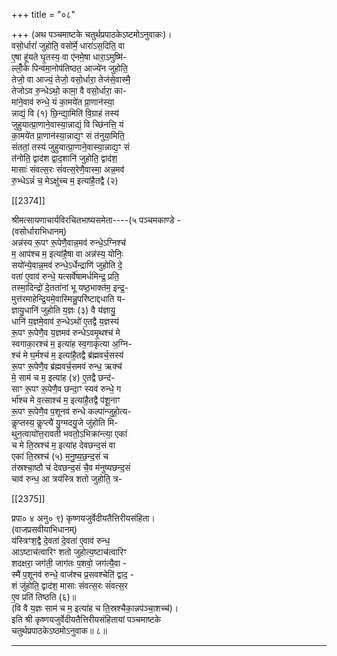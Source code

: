 +++
title = "०८"

+++
(अथ पञ्चमाष्टके चतुर्थप्रपाठकेऽष्टमोऽनुवाकः)।  
वसो॒र्धारां॑ जुहोति॒ वसो॑र्मे॒ धारा॑ऽस॒दिति॒ वा  
ए॒षा हू॑यते घृ॒तस्य॒ वा ए॑नमे॒षा धारा॒ऽमुष्मि॑-  
ल्लोँ॒के पिन्व॑मा॒नोप॑तिष्ठत॒ आज्ये॑न जुहोति॒  
तेजो॒ वा आज्यं॒ तेजो॒ वसो॒र्धारा॒ तेज॑से॒वास्मै॒  
तेजोऽव रु॒न्धेऽथो॒ कामा॒ वै वसो॒र्धारा॒ का-  
मा॑ने॒वाव॑ रुन्धे॒ यं का॒मये॑त प्रा॒णान॑स्या॒  
न्नाद्यं॒ वि (१) छि॒न्द्या॒मिति॑ वि॒ग्राहं तस्य॑  
जुहुयात्प्रा॒णाने॒वास्या॒न्नाद्यं॒ वि च्छि॑नत्ति॒ यं  
का॒मये॑त प्रा॒णान॑स्या॒न्नाद्य॒ꣳ सं त॑नुया॒मिति॒  
संततां॒ तस्य॑ जुहुयात्प्रा॒णाने॒वास्या॒न्नाद्य॒ꣳ सं  
त॑नोति॒ द्वाद॑श द्वाद॒शानि॑ जुहोति॒ द्वाद॑श॒  
मासाः॑ संवत्स॒रः सं॑वत्स॒रेणै॒वास्मा॒ अन्न॒मव॑  
रु॒भ्धेऽन्नं॑ च॒ मेऽक्षु॑च्च म॒ इत्या॑है॒तद्वै (२)

[[2374]]

श्रीमत्सायणाचार्यविरचितभाष्यसमेता----(५ पञ्चमकाण्डे -  
(वसोर्धाराभिधानम्)  
अन्न॑स्य रू॒पꣳ रू॒पेणै॒वान्न॒मव॑ रुन्धे॒ऽग्निश्च॑  
म॒ आप॑श्च म॒ इत्या॑है॒षा वा अन्न॑स्य॒ योनिः॒  
सयो॑न्ये॒वान्न॒मव॑ रुन्धे॒ऽर्धेन्द्राणि॑ जुहोति दे॒  
वता॑ ए॒वाव॑ रुन्धे॒ यत्सर्वे॑षामर्धमिन्द्र॒ प्रति॒  
तस्मा॒दिन्द्रो॑ दे॒तता॑नां भू यष्ठ॒भाक्त॑म॒ इन्द्र॒-  
मुत्त॑रमाहेन्द्रि॒यमे॒वास्मिन्नु॒परि॑ष्टाद्दधाति य-  
ज्ञायु॒धानि॑ जुहोति य॒ज्ञः (३) वै य॑ज्ञायु॒  
धानि॑ य॒ज्ञमे॒वाव॑ रु॒न्धेऽथो॑ ए॒तद्वै य॒ज्ञस्य॑  
रू॒पꣳ रू॒पेणै॒व य॒ज्ञमव॑ रुन्धेऽवमृ॒थश्च॑ मे  
स्वगाका॒रश्च॑ म॒ इत्या॑ह स्व॒गाकृ॑त्या अ॒ग्नि-  
श्च॑ मे घ॒र्मश्च॑ म॒ इत्या॑है॒तद्वै ब्र॑ह्मवर्च॒सस्य॑  
रू॒पꣳ रू॒पेणै॒व ब्र॑ह्मवर्च॒समव॑ रुन्ध॒ ऋक्च॑  
मे॒ साम॑ च म॒ इत्या॑ह (४) ए॒तद्वै छन्द॑-  
साꣳ रू॒पꣳ रू॒पेणै॒व छन्दा॒ꣳ स्यव॑ रुन्धे॒ ग  
र्भा॑श्च मे व॒त्साश्च॑ म॒ इत्या॑है॒तद्वै प॑शू॒नाꣳ  
रू॒पꣳ रू॒पेणै॒व प॒शूनव॑ रुन्धे कल्पा॑न्जुहो॒त्य-  
कॢप्तस्य॒ कॢप्त्यै॑ यु॒ग्मदयु॒जे जु॑होति मि-  
थुन॒त्वायो॑त्त॒रावती भवतो॒ऽभिक्रा॑न्त्या॒ एका॑  
च मे ति॒स्रश्च॑ म॒ इत्या॑ह देवछन्द॒सं वा  
एका॑ ति॒स्रश्च॑ (५) म॒नु॒ष्य॒छ॒न्द॒सं च  
त॑स्रश्चा॒ष्ठौ च॑ देवछन्द॒सं चै॒व म॑नुष्यछन्द॒सं  
चाव॑ रुन्ध॒ आ त्रय॑स्त्रि शतो जुहोति॒ त्र-

[[2375]]

प्रपा० ४ अनु० ९) कृष्णयजुर्वेदीयतैत्तिरीयसंहिता।  
(वाजप्रसवीयाभिधानम्)  
य॑स्त्रिꣳश॒द्वै दे॒वता॑ दे॒वता॑ ए॒वाव॑ रुन्ध॒  
आऽष्टाच॑त्वारिꣳ शतो जुहोत्य॒ष्टाच॑त्वारिꣳ  
शदक्षरा॒ जग॑ती॒ जाग॑तः प॒शवो॒ जग॑त्यै॒वा -  
स्मै॑ प॒शूनव॑ रुन्धे॒ वाज॑श्च प्र॒सवश्चेति॑ द्वाद॒ -  
शं जु॑होति॒ द्वाद॑श॒ मासाः संवत्स॒रः सं॑वत्स॒र  
ए॒व प्रति॑ तिष्ठति (६)॥  
(वि वै य॒ज्ञः साम॑ च म॒ इत्या॑ह च ति॒स्रश्चैका॒न्नप॑ञ्चा॒शच्च॑)।  
इति श्री कृष्णयजुर्वेदीयतैत्तिरीयसंहितायां पञ्चमाष्टके  
चतुर्थप्रपाठकेऽष्ठमोऽनुवाक॥ ८॥
___________
